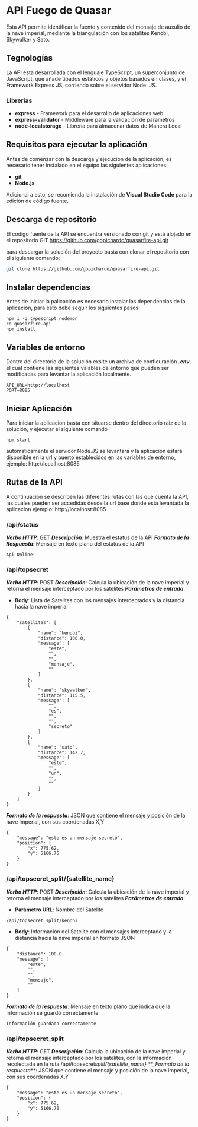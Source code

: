 # API Fuego de Quasar

Esta API permite identificar la fuente y contenido del mensaje de auxulio de la nave imperial, mediante la triangulación con los satelites Kenobi, Skywalker y Sato.

## Tegnologías

La API esta desarrollada con el lenguaje TypeScript, un superconjunto de JavaScript, que añade tipados estáticos y objetos basados en clases, y el Framework Express JS, corriendo sobre el servidor Node. JS.

### Librerias

- **express** - Framework para el desarrollo de aplicaciones web
- **express-validator** - Middleware para la validación de parametros
- **node-localstorage** - Libreria para almacenar datos de Manera Local

## Requisitos para ejecutar la aplicación

Antes de comenzar con la descarga y ejecución de la aplicación, es necesario tener instalado en el equipo las siguientes aplicaciones:

- **git**
- **Node.js**

Adicional a esto, se recomienda la instalación de **Visual Studio Code** para la edición de código fuente.

## Descarga de repositorio

El codigo fuente de la API se encuentra versionado con git y está alojado en el repositorio GIT https://github.com/gopichardo/quasarfire-api.git

para descargar la solución del proyecto basta con clonar el repositorio con el siguiente comando:

```sh
git clone https://github.com/gopichardo/quasarfire-api.git
```

## Instalar dependencias

Antes de iniciar la palicación es necesario instalar las dependencias de la aplicación, para esto debe seguir los siguientes pasos:

```
npm i -g typescript nodemon
cd quasarfire-api
npm install
```

## Variables de entorno

Dentro del directorio de la solución exsite un archivo de conficuración **_.env_**, el cual contiene las siguientes vaiables de entorno que pueden ser modificadas para levantar la aplicación localmente.

```
API_URL=http://localhost
PORT=8085
```

## Iniciar Aplicación

Para iniciar la aplicacion basta con situarse dentro del directorio raiz de la solución, y ejecutar el siguiente comando

```
npm start
```

automaticamente el servidor Node.JS se levantará y la aplicación estará disponible en la url y puerto establecidos en las variables de entorno, ejemplo: http://localhost:8085

## Rutas de la API

A continuación se describen las diferentes rutas con las que cuenta la API, las cuales pueden ser accedidas desde la url base donde está levantada la aplicacion ejemplo: http://localhost:8085

### /api/status

**_Verbo HTTP_**: GET
**_Descripción_**: Muestra el estatus de la API
**_Formato de la Respuesta_**: Mensaje en texto plano del estatus de la API

```
Api Online!
```

### /api/topsecret

**_Verbo HTTP_**: POST
**_Descripción_**: Calcula la ubicación de la nave imperial y retorna el mensaje interceptado por los satelites
**_Parámetros de entrada_**:

- **Body**: Lista de Satelites con los mensajes interceptados y la distancia hacia la nave imperial

```
{
    "satellites": [
        {
            "name": "kenobi",
            "distance": 100.0,
            "message": [
                "este",
                "",
                "",
                "mensaje",
                ""
            ]
        },
        {
            "name": "skywalker",
            "distance": 115.5,
            "message": [
                "",
                "es",
                "",
                "",
                "secreto"
            ]
        },
        {
            "name": "sato",
            "distance": 142.7,
            "message": [
                "este",
                "",
                "un",
                "",
                ""
            ]
        }
    ]
}
```

**_Formato de la respuesta_**: JSON que contiene el mensaje y posición de la nave imperial, con sus coordenadas X,Y

```
{
    "message": "este es un mensaje secreto",
    "position": {
        "x": 775.62,
        "y": 5166.76
    }
}
```

### /api/topsecret_split/{satellite_name}

**_Verbo HTTP_**: POST
**_Descripción_**: Calcula la ubicación de la nave imperial y retorna el mensaje interceptado por los satelites
**_Parámetros de entrada_**:

- **Parámetro URL**: Nombre del Satelite

```
/api/topsecret_split/kenobi
```

- **Body**: Información del Satelite con el mensajes interceptado y la distancia hacia la nave imperial en formato JSON

```
{
    "distance": 100.0,
    "message": [
        "este",
        "",
        "",
        "mensaje",
        ""
    ]
}
```

**_Formato de la respuesta_**: Mensaje en texto plano que indica que la información se guardó correctamente

```
Información guardada correctamente
```

### /api/topsecret_split

**_Verbo HTTP_**: GET
**_Descripción_**: Calcula la ubicación de la nave imperial y retorna el mensaje interceptado por los satelites, con la información recolectada en la ruta /api/topsecret*split/{satellite_name}
\*\*\_Formato de la respuesta*\*\*: JSON que contiene el mensaje y posición de la nave imperial, con sus coordenadas X,Y

```
{
    "message": "este es un mensaje secreto",
    "position": {
        "x": 775.62,
        "y": 5166.76
    }
}
```
